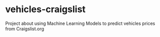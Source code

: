 # vehicles-craigslist
Project about using Machine Learning Models to predict vehicles prices from Craigslist.org
